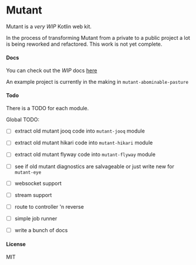 # Mutant

Mutant is a _very WIP_ Kotlin web kit.

In the process of transforming Mutant from a private to a public
project a lot is being reworked and refactored.  This work is not yet complete.

#### Docs

You can check out the _WIP_ docs [here](https://statikowsky.github.io/mutant/)

An example project is currently in the making in `mutant-abominable-pasture`

#### Todo

There is a TODO for each module.  

Global TODO:
- [ ] extract old mutant jooq code into `mutant-jooq` module
- [ ] extract old mutant hikari code into `mutant-hikari` module
- [ ] extract old mutant flyway code into `mutant-flyway` module
- [ ] see if old mutant diagnostics are salvageable or just write new for `mutant-eye`
- [ ] websocket support
- [ ] stream support
- [ ] route to controller 'n reverse
- [ ] simple job runner
- [ ] write a bunch of docs


#### License   

MIT
